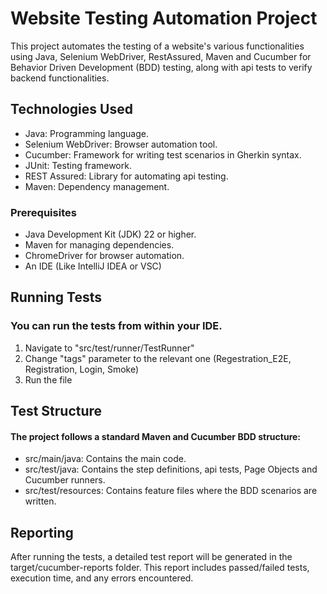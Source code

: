 # Website Testing Automation Project

This project automates the testing of a website's various functionalities using Java, Selenium WebDriver, RestAssured, Maven and Cucumber for Behavior Driven Development (BDD) testing, along with api tests to verify backend functionalities.

## Technologies Used
- Java: Programming language.
- Selenium WebDriver: Browser automation tool.
- Cucumber: Framework for writing test scenarios in Gherkin syntax.
- JUnit: Testing framework.
- REST Assured: Library for automating api testing.
- Maven: Dependency management.

### Prerequisites
- Java Development Kit (JDK) 22 or higher.
- Maven for managing dependencies.
- ChromeDriver for browser automation.
- An IDE (Like IntelliJ IDEA or VSC)

## Running Tests

### You can run the tests from within your IDE.
1. Navigate to "src/test/runner/TestRunner"
2. Change "tags" parameter to the relevant one (Regestration_E2E, Registration, Login, Smoke)
3. Run the file


## Test Structure
#### The project follows a standard Maven and Cucumber BDD structure:

- src/main/java: Contains the main code.
- src/test/java: Contains the step definitions, api tests, Page Objects and Cucumber runners.
- src/test/resources: Contains feature files where the BDD scenarios are written.

## Reporting
After running the tests, a detailed test report will be generated in the target/cucumber-reports folder. This report includes passed/failed tests, execution time, and any errors encountered.
